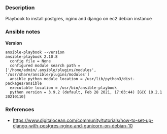 ### Description
Playbook to install postgres, nginx and django on ec2 debian instance

### Ansible notes
**Version**
```
ansible-playbook --version
ansible-playbook 2.10.8
  config file = None
  configured module search path = ['/home/admin/.ansible/plugins/modules', '/usr/share/ansible/plugins/modules']
  ansible python module location = /usr/lib/python3/dist-packages/ansible
  executable location = /usr/bin/ansible-playbook
  python version = 3.9.2 (default, Feb 28 2021, 17:03:44) [GCC 10.2.1 20210110]
```

### References
* https://www.digitalocean.com/community/tutorials/how-to-set-up-django-with-postgres-nginx-and-gunicorn-on-debian-10
